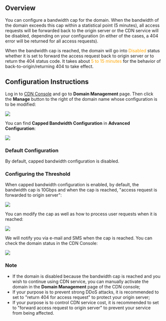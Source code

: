 ## Overview

You can configure a bandwidth cap for the domain. When the bandwidth of the domain exceeds this cap within a statistical point (5 minutes), all access requests will be forwarded back to the origin server or the CDN service will be disabled, depending on your configuration (in either of the cases, a 404 error will be returned for all access requests).

When the bandwidth cap is reached, the domain will go into <font color="orange">Disabled</font> status whether it is set to forward the access request back to origin server or to return the 404 status code. It takes about <font color="orange">5 to 15 minutes</font> for the behavior of back-to-origin/returning 404 to take effect.


## Configuration Instructions

Log in to [CDN Console](https://console.qcloud.com/cdn) and go to **Domain Management** page. Then click the **Manage** button to the right of the domain name whose configuration is to be modified:

![](https://mc.qcloudimg.com/static/img/dbc107ff2d66739658661ec98b944111/1.png)

You can find **Capped Bandwidth Configuration** in **Advanced Configuration**:

![](https://mc.qcloudimg.com/static/img/d721bd1a39199ce198c274582c188e95/image.png)


### Default Configuration

By default, capped bandwidth configuration is disabled.

### Configuring the Threshold

When capped bandwidth configuration is enabled, by default, the bandwidth cap is 10Gbps and when the cap is reached, "access request is forwarded to origin server":

![](https://mc.qcloudimg.com/static/img/72a40024a3605bfaea25eee2a8d8566f/image.png)

You can modify the cap as well as how to process user requests when it is reached:

![](https://mc.qcloudimg.com/static/img/70f460f66a853637a66e4f71a6c5eca2/image.png)

We will notify you via e-mail and SMS when the cap is reached. You can check the domain status in the CDN Console:

![](https://mc.qcloudimg.com/static/img/058144a86c01b3fc423ab24f9dc26946/image.png)


### Note

+ If the domain is disabled because the bandwidth cap is reached and you wish to continue using CDN service, you can manually activate the domain in the **Domain Management** page of the CDN console;
+ If your purpose is to prevent strong DDoS attacks, it is recommended to set to "return 404 for access request" to protect your origin server;
+ If your purpose is to control CDN service cost, it is recommended to set to "forward access request to origin server" to prevent your service from being affected.
